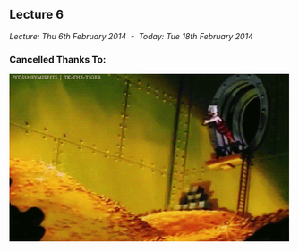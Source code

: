 Lecture 6
---------

*Lecture: Thu 6th February 2014  -  Today: Tue 18th February 2014*

### Cancelled Thanks To:

![](images/don_nutbeam.gif "Donald 'McDuck' Nutbeam")
